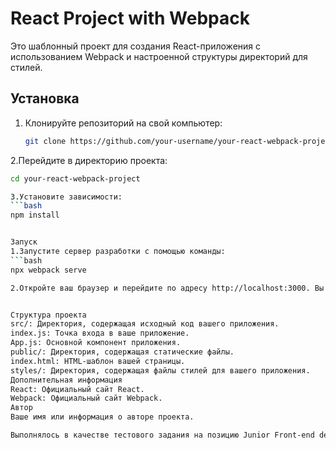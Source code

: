 # React Project with Webpack

Это шаблонный проект для создания React-приложения с использованием Webpack и настроенной структуры директорий для стилей.

## Установка

1. Клонируйте репозиторий на свой компьютер:

   ```bash
   git clone https://github.com/your-username/your-react-webpack-project.git

2.Перейдите в директорию проекта:

   ```bash
   cd your-react-webpack-project

3.Установите зависимости:
   ```bash
   npm install


Запуск
1.Запустите сервер разработки с помощью команды:
   ```bash
  npx webpack serve

2.Откройте ваш браузер и перейдите по адресу http://localhost:3000. Вы увидите ваше React-приложение.


Структура проекта
src/: Директория, содержащая исходный код вашего приложения.
index.js: Точка входа в ваше приложение.
App.js: Основной компонент приложения.
public/: Директория, содержащая статические файлы.
index.html: HTML-шаблон вашей страницы.
styles/: Директория, содержащая файлы стилей для вашего приложения.
Дополнительная информация
React: Официальный сайт React.
Webpack: Официальный сайт Webpack.
Автор
Ваше имя или информация о авторе проекта.

Выполнялось в качестве тестового задания на позицию Junior Front-end developer в компанию Talkable.


